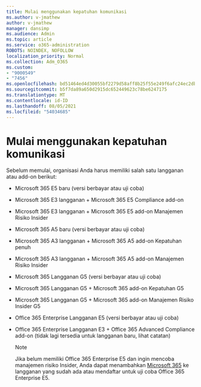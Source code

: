 ```yaml
---
title: Mulai menggunakan kepatuhan komunikasi
ms.author: v-jmathew
author: v-jmathew
manager: dansimp
ms.audience: Admin
ms.topic: article
ms.service: o365-administration
ROBOTS: NOINDEX, NOFOLLOW
localization_priority: Normal
ms.collection: Adm_O365
ms.custom:
- "9000549"
- "7456"
ms.openlocfilehash: bd51464ed4d30055bf2279d58aff8b25f55e249f6afc24ec2db227a1e9bdfbad
ms.sourcegitcommit: b5f7da89a650d2915dc652449623c78be6247175
ms.translationtype: MT
ms.contentlocale: id-ID
ms.lasthandoff: 08/05/2021
ms.locfileid: "54034685"
---
```

# <a name="get-started-with-communication-compliance"></a>Mulai menggunakan kepatuhan komunikasi

Sebelum memulai, organisasi Anda harus memiliki salah satu langganan atau add-on berikut:

* Microsoft 365 E5 baru (versi berbayar atau uji coba)
* Microsoft 365 E3 langganan + Microsoft 365 E5 Compliance add-on
* Microsoft 365 E3 langganan + Microsoft 365 E5 add-on Manajemen Risiko Insider
* Microsoft 365 A5 baru (versi berbayar atau uji coba)
* Microsoft 365 A3 langganan + Microsoft 365 A5 add-on Kepatuhan penuh
* Microsoft 365 A3 langganan + Microsoft 365 A5 add-on Manajemen Risiko Insider
* Microsoft 365 Langganan G5 (versi berbayar atau uji coba)
* Microsoft 365 Langganan G5 + Microsoft 365 add-on Kepatuhan G5
* Microsoft 365 Langganan G5 + Microsoft 365 add-on Manajemen Risiko Insider G5
* Office 365 Enterprise Langganan E5 (versi berbayar atau uji coba)
* Office 365 Enterprise Langganan E3 + Office 365 Advanced Compliance add-on (tidak lagi tersedia untuk langganan baru, lihat catatan)

    > [!NOTE]
    > Jika belum memiliki Office 365 Enterprise E5 dan ingin mencoba manajemen risiko Insider, Anda dapat menambahkan [Microsoft 365](https://go.microsoft.com/fwlink/?linkid=2130508) ke langganan yang sudah ada atau mendaftar untuk uji coba Office 365 Enterprise E5.
